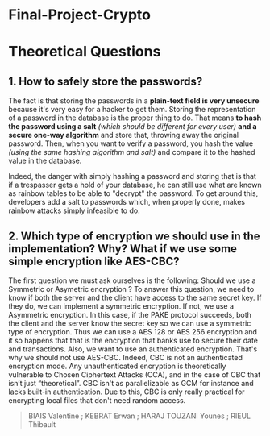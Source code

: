 # Final-Project-Crypto 

# Theoretical Questions

## 1. How to safely store the passwords?

The fact is that storing the passwords in a **plain-text field is very unsecure** because it's very easy for a hacker to get them. Storing the representation of a password in the database is the proper thing to do. That means **to hash the password using a salt** *(which should be different for every user)* **and a secure one-way algorithm** and store that, throwing away the original password. Then, when you want to verify a password, you hash the value *(using the same hashing algorithm and salt)* and compare it to the hashed value in the database.

Indeed, the danger with simply hashing a password and storing that is that if a trespasser gets a hold of your database, he can still use what are known as rainbow tables to be able to "decrypt" the password. To get around this, developers add a salt to passwords which, when properly done, makes rainbow attacks simply infeasible to do. 

## 2. Which type of encryption we should use in the implementation? Why? What if we use some simple encryption like AES-CBC?

The first question we must ask ourselves is the following:
Should we use a Symmetric or Asymetric encryption ? 
To answer this question, we need to know if both the server and the client have access to the same secret key. If they do, we can implement a symmetric encryption. If not, we use a Asymmetric encryption.
In this case, if the PAKE protocol succeeds, both the client and the server know the secret key so we can use a symmetric type of encryption. 
Thus we can use a AES 128 or AES 256 encryption and it so happens that that is the encryption that banks use to secure their date and transactions.
Also, we want to use an authenticated encryption. That's why we should not use AES-CBC. Indeed, CBC is not an authenticated encryption mode. Any unauthenticated encryption is theoretically vulnerable to Chosen Ciphertext Attacks (CCA), and in the case of CBC that isn’t just “theoretical”. CBC isn't as parallelizable as GCM for instance and lacks built-in authentication. Due to this, CBC is only really practical for encrypting local files that don't need random access.

> BIAIS Valentine ; KEBRAT Erwan ; HARAJ TOUZANI Younes ; RIEUL Thibault
